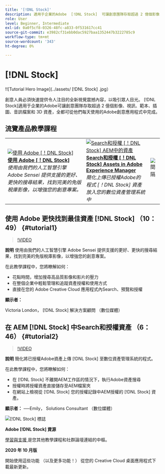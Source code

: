 ```yaml
---
title: '[!DNL Stock]'
description: 適用于企業的Adobe  [!DNL Stock]  可讓創意團隊存取超過 2 億個影像、視訊、範本、插圖、音訊檔案和 3D 資產
role: User
level: Beginner, Intermediate
exl-id: 0a0f5cf8-0326-48fc-a833-0f531617cc41
source-git-commit: e3982cf31ebb0dac5927baa1352447b3222785c9
workflow-type: tm+mt
source-wordcount: '343'
ht-degree: 0%

---
```


# [!DNL Stock]

!![Tutorial Hero Image](../assets/ [!DNL Stock] .jpg）

創意人員必須快速提供令人注目的全新視覺震撼內容，以吸引眾人目光。 [!DNL Stock]適用于企業的Adobe可讓創意團隊存取超過 2 億個影像、視訊、範本、插圖、音訊檔案和 3D 資產，全都可從他們每天使用的Adobe創意應用程式中完成。

## 流覽產品教學課程

<table style="table-layout:fixed">
<tr>
 <td>
   <a href="stock.md#tutorial1">
      <img alt="使用 Adobe [！DNL Stock]" src="../assets/stock_torres_thumbnail.jpg" />
   </a>
    <div>
   <a href="stock.md#tutorial1"><strong>使用 Adobe [！DNL Stock]</strong></a>
    </div>
    <em>使用由我們的人工智慧引擎 Adobe Sensei 提供支援的更好、更快的搜尋結果，找到完美的免版稅庫影像，以增強您的創意專案。</em>
    <br>
  </td>
  <td>
   <a href="stock.md#tutorial2">
      <img alt="Search和授權 [！DNL Stock] AEM中的資產" src="../assets/stock_aemintegration_palmer_thumbnail.jpg" />
   </a>
    <div>
   <a href="stock.md#tutorial2"><strong>Search和授權 [！DNL Stock] Assets in
Adobe Experience Manager</strong></a>
    </div>
    <em>簡化上傳已授權Adobe的程式 [！DNL Stock] 資產放入您的數位資產管理系統中</em>
    <br>
  </td>
  <td>
    <img alt="間隔" src="../assets/Whitespacer.png" />
    <div>
    <br>
  </td>
</tr>
</table>

## 使用 Adobe 更快找到最佳資產 [!DNL Stock] （10：49） {#tutorial1}

>[!VIDEO](https://video.tv.adobe.com/v/326951?hidetitle=true)

**說明**
使用由我們的人工智慧引擎 Adobe Sensei 提供支援的更好、更快的搜尋結果，找到完美的免版稅庫影像，以增強您的創意專案。

在此教學課程中，您將瞭解如何：
* 花點時間，增加搜尋高品質影像和影片的壓力
* 在整個企業中輕鬆管理和追蹤資產授權和使用方式
* 直接在您的 Adobe Creative Cloud 應用程式內Search、預覽和授權

**顯示者：**

Victoria London， [!DNL Stock] 解決方案顧問 （數位媒體）

## 在 AEM [!DNL Stock] 中Search和授權資產 （6：46） {#tutorial2}

>[!VIDEO](https://video.tv.adobe.com/v/326952?hidetitle=true)

**說明**
簡化將已授權Adobe資產上傳 [!DNL Stock] 至數位資產管理系統的程式。

在此教學課程中，您將瞭解如何：
* 在 [!DNL Stock] 不離開AEM工作區的情況下，執行Adobe資產搜尋
* 授權時將授權資產直接儲存至AEM檔案夾
* 在網站上檢視從 [!DNL Stock] 您的授權記錄中AEM授權的 [!DNL Stock] 資產。

**顯示者：**
──Emily， Solutions Consultant （數位媒體）

![[!DNL Stock] 標誌](../assets/st_appicon_96.png)

**Adobe [!DNL Stock] 資源**

[學習與支援 ](https://helpx.adobe.com/support/stock.html) 是您其他教學課程和社群論壇連結的中樞。

**2020 年 10 月版**

開始使用這些功能 （以及更多功能！） 從您的 Creative Cloud 桌面應用程式下載最新更新。
